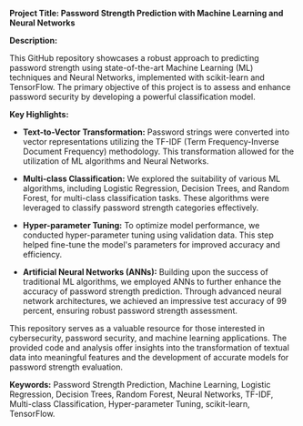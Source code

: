 **Project Title: Password Strength Prediction with Machine Learning and Neural Networks**

**Description:**

This GitHub repository showcases a robust approach to predicting password strength using state-of-the-art Machine Learning (ML) techniques and Neural Networks, implemented with scikit-learn and TensorFlow. The primary objective of this project is to assess and enhance password security by developing a powerful classification model.

**Key Highlights:**

- **Text-to-Vector Transformation:** Password strings were converted into vector representations utilizing the TF-IDF (Term Frequency-Inverse Document Frequency) methodology. This transformation allowed for the utilization of ML algorithms and Neural Networks.

- **Multi-class Classification:** We explored the suitability of various ML algorithms, including Logistic Regression, Decision Trees, and Random Forest, for multi-class classification tasks. These algorithms were leveraged to classify password strength categories effectively.

- **Hyper-parameter Tuning:** To optimize model performance, we conducted hyper-parameter tuning using validation data. This step helped fine-tune the model's parameters for improved accuracy and efficiency.

- **Artificial Neural Networks (ANNs):** Building upon the success of traditional ML algorithms, we employed ANNs to further enhance the accuracy of password strength prediction. Through advanced neural network architectures, we achieved an impressive test accuracy of 99 percent, ensuring robust password strength assessment.

This repository serves as a valuable resource for those interested in cybersecurity, password security, and machine learning applications. The provided code and analysis offer insights into the transformation of textual data into meaningful features and the development of accurate models for password strength evaluation.

**Keywords:** Password Strength Prediction, Machine Learning, Logistic Regression, Decision Trees, Random Forest, Neural Networks, TF-IDF, Multi-class Classification, Hyper-parameter Tuning, scikit-learn, TensorFlow.
